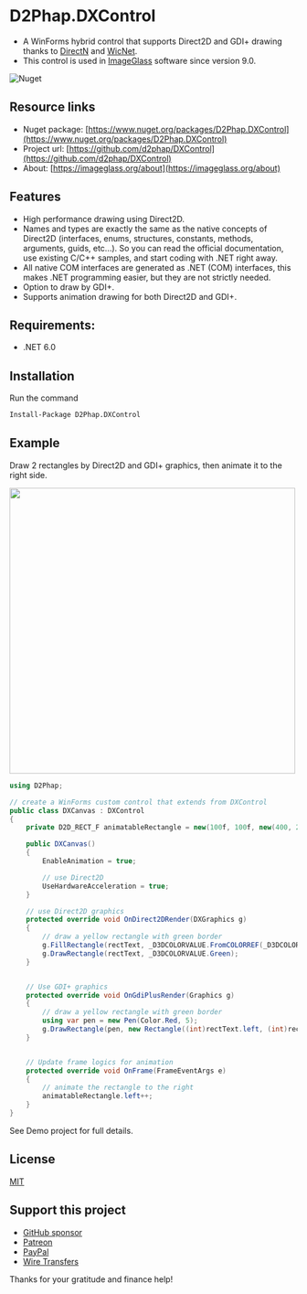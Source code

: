# D2Phap.DXControl

- A WinForms hybrid control that supports Direct2D and GDI+ drawing thanks to [DirectN](https://github.com/smourier/DirectN) and [WicNet](https://github.com/smourier/WicNet).
- This control is used in [ImageGlass](https://github.com/d2phap/ImageGlass) software since version 9.0.

![Nuget](https://img.shields.io/nuget/dt/D2Phap.DXControl?color=%2300a8d6&logo=nuget)


## Resource links
- Nuget package: [https://www.nuget.org/packages/D2Phap.DXControl](https://www.nuget.org/packages/D2Phap.DXControl)
- Project url: [https://github.com/d2phap/DXControl](https://github.com/d2phap/DXControl)
- About: [https://imageglass.org/about](https://imageglass.org/about)


## Features
- High performance drawing using Direct2D.
- Names and types are exactly the same as the native concepts of Direct2D (interfaces, enums, structures, constants, methods, arguments, guids, etc...). So you can read the official documentation, use existing C/C++ samples, and start coding with .NET right away.
- All native COM interfaces are generated as .NET (COM) interfaces, this makes .NET programming easier, but they are not strictly needed.
- Option to draw by GDI+.
- Supports animation drawing for both Direct2D and GDI+.

## Requirements:
- .NET 6.0

## Installation
Run the command
```bash
Install-Package D2Phap.DXControl
```


## Example
Draw 2 rectangles by Direct2D and GDI+ graphics, then animate it to the right side.

<img src="https://user-images.githubusercontent.com/3154213/181906424-27418cfd-5f41-4380-8ae9-0ea577c91b16.png" width="500" />


```cs
using D2Phap;

// create a WinForms custom control that extends from DXControl
public class DXCanvas : DXControl
{
    private D2D_RECT_F animatableRectangle = new(100f, 100f, new(400, 200));

    public DXCanvas()
    {
        EnableAnimation = true;

        // use Direct2D
        UseHardwareAcceleration = true;
    }

    // use Direct2D graphics
    protected override void OnDirect2DRender(DXGraphics g)
    {
        // draw a yellow rectangle with green border
        g.FillRectangle(rectText, _D3DCOLORVALUE.FromCOLORREF(_D3DCOLORVALUE.Yellow.Int32Value, 100));
        g.DrawRectangle(rectText, _D3DCOLORVALUE.Green);
    }


    // Use GDI+ graphics
    protected override void OnGdiPlusRender(Graphics g)
    {
        // draw a yellow rectangle with green border
        using var pen = new Pen(Color.Red, 5);
        g.DrawRectangle(pen, new Rectangle((int)rectText.left, (int)rectText.top - 50, (int)rectText.Width, (int)rectText.Height));
    }


    // Update frame logics for animation
    protected override void OnFrame(FrameEventArgs e)
    {
        // animate the rectangle to the right
        animatableRectangle.left++;
    }
}

```

See Demo project for full details.

## License
[MIT](LICENSE)

## Support this project
- [GitHub sponsor](https://github.com/sponsors/d2phap)
- [Patreon](https://www.patreon.com/d2phap)
- [PayPal](https://www.paypal.me/d2phap)
- [Wire Transfers](https://donorbox.org/imageglass)

Thanks for your gratitude and finance help!

